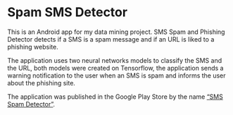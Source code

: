 # Spam SMS Detector

This is an Android app for my data mining project. SMS Spam and Phishing Detector detects if a SMS is a spam message and if an URL is liked to a phishing website.

The application uses two neural networks models to classify the SMS and the URL, both models were created on Tensorflow, the application sends a warning notification to the user when an SMS is spam and informs the user about the phishing site.

The application was published in the Google Play Store by the name [“SMS Spam Detector”](https://play.google.com/store/apps/details?id=com.personal.frbk1992.spamsmsdetector&hl=en).
